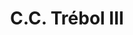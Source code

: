 ---
title: "C.C. Trébol III"
url: /ciudad-guayana-puerto-ordaz/c-c-trebol-iii/
shop: centro comercial
---